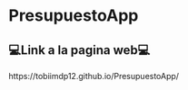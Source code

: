 # PresupuestoApp

<h2>💻Link a la pagina web💻</h2> 
<p>https://tobiimdp12.github.io/PresupuestoApp/</p>
